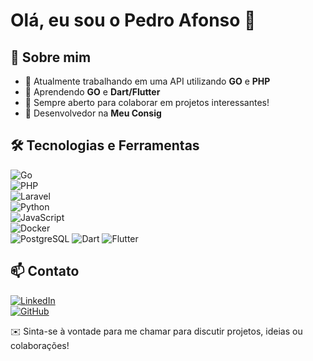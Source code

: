# Olá, eu sou o Pedro Afonso 👋  

## 🚀 Sobre mim  
- 🔭 Atualmente trabalhando em uma API utilizando **GO** e **PHP**  
- 🌱 Aprendendo **GO**  e **Dart/Flutter**
- 👯 Sempre aberto para colaborar em projetos interessantes!  
- 💬 Desenvolvedor na **Meu Consig**  

## 🛠️ Tecnologias e Ferramentas  
![Go](https://img.shields.io/badge/Go-00ADD8?style=for-the-badge&logo=go&logoColor=white)  
![PHP](https://img.shields.io/badge/PHP-777BB4?style=for-the-badge&logo=php&logoColor=white)  
![Laravel](https://img.shields.io/badge/Laravel-FF2D20?style=for-the-badge&logo=laravel&logoColor=white)  
![Python](https://img.shields.io/badge/Python-3776AB?style=for-the-badge&logo=python&logoColor=white)  
![JavaScript](https://img.shields.io/badge/JavaScript-F7DF1E?style=for-the-badge&logo=javascript&logoColor=black)  
![Docker](https://img.shields.io/badge/Docker-2496ED?style=for-the-badge&logo=docker&logoColor=white)  
![PostgreSQL](https://img.shields.io/badge/PostgreSQL-336791?style=for-the-badge&logo=postgresql&logoColor=white)
![Dart](https://img.shields.io/badge/Dart-0175C2?style=for-the-badge&logo=dart&logoColor=white)
![Flutter](https://img.shields.io/badge/Flutter-02569B?style=for-the-badge&logo=flutter&logoColor=white)

## 📫 Contato  
[![LinkedIn](https://img.shields.io/badge/LinkedIn-0A66C2?style=for-the-badge&logo=linkedin&logoColor=white)](https://www.linkedin.com/in/pedro-afonso-silva-da-costa-97b046211/)  
[![GitHub](https://img.shields.io/badge/GitHub-181717?style=for-the-badge&logo=github&logoColor=white)](https://github.com/pedroafonso18)  

✉️ Sinta-se à vontade para me chamar para discutir projetos, ideias ou colaborações!  
